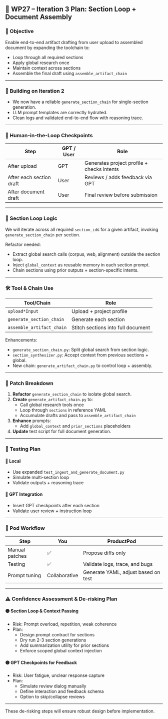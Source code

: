 ## 🚀 WP27 – Iteration 3 Plan: Section Loop + Document Assembly

### 🎯 Objective
Enable end-to-end artifact drafting from user upload to assembled document by expanding the toolchain to:
- Loop through all required sections
- Apply global research once
- Maintain context across sections
- Assemble the final draft using `assemble_artifact_chain`

---

### 📘 Building on Iteration 2
- We now have a reliable `generate_section_chain` for single-section generation.
- LLM prompt templates are correctly hydrated.
- Clean logs and validated end-to-end flow with reasoning trace.

---

### 👤 Human-in-the-Loop Checkpoints
| Step | GPT / User | Role |
|------|------------|------|
| After upload | GPT | Generates project profile + checks intents |
| After each section draft | User | Reviews / adds feedback via GPT |
| After document draft | User | Final review before submission |

---

### 🔁 Section Loop Logic
We will iterate across all required `section_id`s for a given artifact, invoking `generate_section_chain` per section.

Refactor needed:
- Extract global search calls (corpus, web, alignment) outside the section loop.
- Inject `global_context` as reusable memory in each section prompt.
- Chain sections using prior outputs + section-specific intents.

---

### 🛠 Tool & Chain Use
| Tool/Chain | Role |
|------------|------|
| `upload*Input` | Upload + project profile |
| `generate_section_chain` | Generate each section |
| `assemble_artifact_chain` | Stitch sections into full document |

Enhancements:
- `generate_section_chain.py`: Split global search from section logic.
- `section_synthesizer.py`: Accept context from previous sections + global.
- New chain: `generate_artifact_chain.py` to control loop + assembly.

---

### 🧩 Patch Breakdown
1. **Refactor** `generate_section_chain` to isolate global search.
2. **Create** `generate_artifact_chain.py` to:
   - Call global research tools once
   - Loop through `sections` in reference YAML
   - Accumulate drafts and pass to `assemble_artifact_chain`
3. **Enhance** prompts:
   - Add `global_context` and `prior_sections` placeholders
4. **Update** test script for full document generation.

---

### 🧪 Testing Plan
#### 🔬 Local
- Use expanded `test_ingest_and_generate_document.py`
- Simulate multi-section loop
- Validate outputs + reasoning trace

#### 🤖 GPT Integration
- Insert GPT checkpoints after each section
- Validate user review + instruction loop

---

### 🤝 Pod Workflow
| Step | You | ProductPod |
|------|-----|------------|
| Manual patches | ✅ | Propose diffs only |
| Testing | ✅ | Validate logs, trace, and bugs |
| Prompt tuning | Collaborative | Generate YAML, adjust based on test |

---

### ⚠ Confidence Assessment & De-risking Plan

#### 🟡 Section Loop & Context Passing
- Risk: Prompt overload, repetition, weak coherence
- Plan:
  - Design prompt contract for sections
  - Dry run 2-3 section generations
  - Add summarization utility for prior sections
  - Enforce scoped global context injection

#### 🟡 GPT Checkpoints for Feedback
- Risk: User fatigue, unclear response capture
- Plan:
  - Simulate review dialog manually
  - Define interaction and feedback schema
  - Option to skip/collapse reviews

---

These de-risking steps will ensure robust design before implementation.